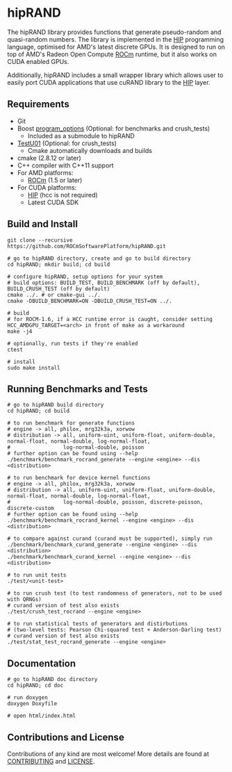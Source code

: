 # hipRAND

The hipRAND library provides functions that generate pseudo-random and quasi-random numbers.
The library is implemented in the [HIP](https://github.com/ROCm-Developer-Tools/HIP)
programming language, optimised for AMD's latest discrete GPUs. It is designed to run on top
of AMD's Radeon Open Compute [ROCm](https://rocm.github.io/) runtime, but it also works
on CUDA enabled GPUs.

Additionally, hipRAND includes a small wrapper library which allows user to easily port CUDA
applications that use cuRAND library to the [HIP](https://github.com/ROCm-Developer-Tools/HIP)
layer.

## Requirements

* Git
* Boost [program_options](https://github.com/boostorg/program_options) (Optional: for benchmarks and crush_tests)
    * Included as a submodule to hipRAND
* [TestU01](http://simul.iro.umontreal.ca/testu01/tu01.html) (Optional: for crush_tests)
    * Cmake automatically downloads and builds
* cmake (2.8.12 or later)
* C++ compiler with C++11 support
* For AMD platforms:
    * [ROCm](https://rocm.github.io/install.html) (1.5 or later)
* For CUDA platforms:
    * [HIP](https://github.com/ROCm-Developer-Tools/HIP) (hcc is not required)
    * Latest CUDA SDK

## Build and Install

```
git clone --recursive https://github.com/ROCmSoftwarePlatform/hipRAND.git

# go to hipRAND directory, create and go to build directory
cd hipRAND; mkdir build; cd build

# configure hipRAND, setup options for your system
# build options: BUILD_TEST, BUILD_BENCHMARK (off by default), BUILD_CRUSH_TEST (off by default)
cmake ../. # or cmake-gui ../.
cmake -DBUILD_BENCHMARK=ON -DBUILD_CRUSH_TEST=ON ../.

# build
# for ROCM-1.6, if a HCC runtime error is caught, consider setting HCC_AMDGPU_TARGET=<arch> in front of make as a workaround
make -j4

# optionally, run tests if they're enabled
ctest

# install
sudo make install
```

## Running Benchmarks and Tests

```
# go to hipRAND build directory
cd hipRAND; cd build

# to run benchmark for generate functions
# engine -> all, philox, mrg32k3a, xorwow
# distribution -> all, uniform-uint, uniform-float, uniform-double, normal-float, normal-double, log-normal-float,
#                 log-normal-double, poisson
# further option can be found using --help
./benchmark/benchmark_rocrand_generate --engine <engine> --dis <distribution>

# to run benchmark for device kernel functions
# engine -> all, philox, mrg32k3a, xorwow
# distribution -> all, uniform-uint, uniform-float, uniform-double, normal-float, normal-double, log-normal-float,
#                 log-normal-double, poisson, discrete-poisson, discrete-custom
# further option can be found using --help
./benchmark/benchmark_rocrand_kernel --engine <engine> --dis <distribution>

# to compare against curand (curand must be supported), simply run
./benchmark/benchmark_curand_generate --engine <engine> --dis <distribution>
./benchmark/benchmark_curand_kernel --engine <engine> --dis <distribution>

# to run unit tests
./test/<unit-test>

# to run crush test (to test randomness of generators, not to be used with QRNGs)
# curand version of test also exists
./test/crush_test_rocrand --engine <engine>

# to run statistical tests of generators and distirbutions
# (two-level tests: Pearson Chi-squared test + Anderson-Darling test)
# curand version of test also exists
./test/stat_test_rocrand_generate --engine <engine>
```

## Documentation

```
# go to hipRAND doc directory
cd hipRAND; cd doc

# run doxygen
doxygen Doxyfile

# open html/index.html

```

## Contributions and License

Contributions of any kind are most welcome! More details are found
at [CONTRIBUTING](./CONTRIBUTING.md) and [LICENSE](./LICENSE.txt).

